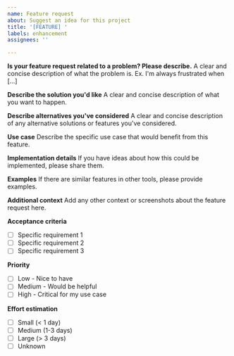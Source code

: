 ```yaml
---
name: Feature request
about: Suggest an idea for this project
title: '[FEATURE] '
labels: enhancement
assignees: ''

---
```


**Is your feature request related to a problem? Please describe.**
A clear and concise description of what the problem is. Ex. I'm always frustrated when [...]

**Describe the solution you'd like**
A clear and concise description of what you want to happen.

**Describe alternatives you've considered**
A clear and concise description of any alternative solutions or features you've considered.

**Use case**
Describe the specific use case that would benefit from this feature.

**Implementation details**
If you have ideas about how this could be implemented, please share them.

**Examples**
If there are similar features in other tools, please provide examples.

**Additional context**
Add any other context or screenshots about the feature request here.

**Acceptance criteria**
- [ ] Specific requirement 1
- [ ] Specific requirement 2
- [ ] Specific requirement 3

**Priority**
- [ ] Low - Nice to have
- [ ] Medium - Would be helpful
- [ ] High - Critical for my use case

**Effort estimation**
- [ ] Small (< 1 day)
- [ ] Medium (1-3 days)
- [ ] Large (> 3 days)
- [ ] Unknown